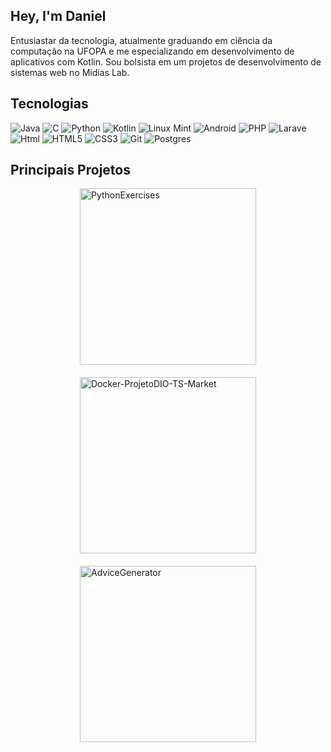 ## Hey, I'm Daniel

Entusiastar da tecnologia, atualmente graduando em ciência da computação na UFOPA e me especializando em desenvolvimento de aplicativos com Kotlin. Sou bolsista em um projetos de desenvolvimento de sistemas web no Midias Lab.

## Tecnologias
![Java](https://img.shields.io/badge/java-%23ED8B00.svg?style=for-the-badge&logo=openjdk&logoColor=white)
![C](https://img.shields.io/badge/c-%2300599C.svg?style=for-the-badge&logo=c&logoColor=white)
![Python](https://img.shields.io/badge/Python-000?style=for-the-badge&logo=python)
![Kotlin](https://img.shields.io/badge/kotlin-%237F52FF.svg?style=for-the-badge&logo=kotlin&logoColor=white)
![Linux Mint](https://img.shields.io/badge/Linux%20Mint-87CF3E?style=for-the-badge&logo=Linux%20Mint&logoColor=white)
![Android](https://img.shields.io/badge/android-000?style=for-the-badge&logo=android)
![PHP](https://img.shields.io/badge/php-%23777BB4.svg?style=for-the-badge&logo=php&logoColor=white)
![Larave](https://img.shields.io/badge/laravel-000?style=for-the-badge&logo=laravel)
![Html](https://img.shields.io/badge/html-000?style=for-the-badge&logo=html)
![HTML5](https://img.shields.io/badge/html5-%23E34F26.svg?style=for-the-badge&logo=html5&logoColor=white)
![CSS3](https://img.shields.io/badge/css3-%231572B6.svg?style=for-the-badge&logo=css3&logoColor=white)
![Git](https://img.shields.io/badge/git-%23F05033.svg?style=for-the-badge&logo=git&logoColor=white)
![Postgres](https://img.shields.io/badge/postgres-%23316192.svg?style=for-the-badge&logo=postgresql&logoColor=white)
##

## Principais Projetos

<div style="display: flex; flex-wrap: wrap; align-items: center; justify-content: center; gap: 20px; width: 50%; margin-left: 25%;">
<a href="https://github.com/danielsouzza/Trainer-APP">
    <img width="282" src="https://denvercoder1-github-readme-stats.vercel.app/api/pin/?username=danielsouzza&repo=Trainer-APP&theme=react&bg_color=1F222E&title_color=3BEFF7&icon_color=30A3DC&hide_border=true&show_icons=true" alt="PythonExercises">
</a>
<a href="https://github.com/danielsouzza/streaming-App-Infinity">
    <img width="282" src="https://denvercoder1-github-readme-stats.vercel.app/api/pin/?username=danielsouzza&repo=streaming-App-Infinity&hide_border=true&bg_color=1F222E&title_color=3BEFF7&icon_color=30A3DC&theme=react&show_icons=true" alt="Docker-ProjetoDIO-TS-Market">
</a>
<a href="https://github.com/danielsouzza/PooBank">
    <img width="282" src="https://denvercoder1-github-readme-stats.vercel.app/api/pin/?username=danielsouzza&repo=PooBank&theme=react&bg_color=1F222E&title_color=3BEFF7&icon_color=F8D866&hide_border=true&show_icons=false" alt="AdviceGenerator">
</a>
</div>